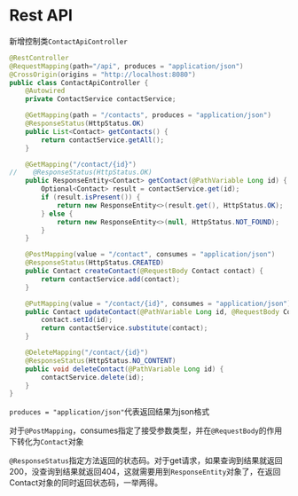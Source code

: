 # Rest API

新增控制类`ContactApiController`

```java
@RestController
@RequestMapping(path="/api", produces = "application/json")
@CrossOrigin(origins = "http://localhost:8080")
public class ContactApiController {
    @Autowired
    private ContactService contactService;

    @GetMapping(path = "/contacts", produces = "application/json")
    @ResponseStatus(HttpStatus.OK)
    public List<Contact> getContacts() {
        return contactService.getAll();
    }

    @GetMapping("/contact/{id}")
//    @ResponseStatus(HttpStatus.OK)
    public ResponseEntity<Contact> getContact(@PathVariable Long id) {
        Optional<Contact> result = contactService.get(id);
        if (result.isPresent()) {
            return new ResponseEntity<>(result.get(), HttpStatus.OK);
        } else {
            return new ResponseEntity<>(null, HttpStatus.NOT_FOUND);
        }
    }

    @PostMapping(value = "/contact", consumes = "application/json")
    @ResponseStatus(HttpStatus.CREATED)
    public Contact createContact(@RequestBody Contact contact) {
        return contactService.add(contact);
    }

    @PutMapping(value = "/contact/{id}", consumes = "application/json")
    public Contact updateContact(@PathVariable Long id, @RequestBody Contact contact) {
        contact.setId(id);
        return contactService.substitute(contact);
    }

    @DeleteMapping("/contact/{id}")
    @ResponseStatus(HttpStatus.NO_CONTENT)
    public void deleteContact(@PathVariable Long id) {
        contactService.delete(id);
    }
}

```

`produces = "application/json"`代表返回结果为json格式

对于`@PostMapping`，consumes指定了接受参数类型，并在`@RequestBody`的作用下转化为`Contact`对象

`@ResponseStatus`指定方法返回的状态码。对于get请求，如果查询到结果就返回200，没查询到结果就返回404，这就需要用到`ResponseEntity`对象了，在返回Contact对象的同时返回状态码，一举两得。
